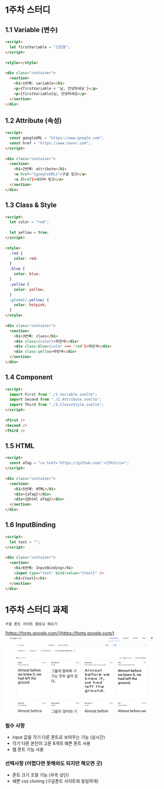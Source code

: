 # 1주차 스터디

## 1.1 Variable (변수)

```html
<script>
  let firstVariable = "신한결";
</script>

<style></style>

<div class="container">
  <section>
    <h1>1번째: variable</h1>
    <p>{firstVariable + '님, 안녕하세요'}</p>
    <p>{firstVariable}님, 안녕하세요</p>
  </section>
</div>
```

## 1.2 Attribute (속성)

```html
<script>
  const googleURL = "https://www.google.com";
  const href = "https://www.naver.com";
</script>

<div class="container">
  <section>
    <h1>2번째: attribute</h1>
    <a href="{googleURL}">구글 링크</a>
    <a {href}>네이버 링크</a>
  </section>
</div>
```

## 1.3 Class & Style

```html
<script>
  let color = "red";

  let yellow = true;
</script>

<style>
  .red {
    color: red;
  }
  .blue {
    color: blue;
  }
  .yellow {
    color: yellow;
  }
  :global(.yellow) {
    color: hotpink;
  }
</style>

<div class="container">
  <section>
    <h1>3번째: class</h1>
    <div class={color}>파란색</div>
    <div class:blue={color === 'red'}>파란색</div>
    <div class:yellow>파란색</div>
  </section>
</div>

```

## 1.4 Component

```html
<script>
  import First from "./1.Variable.svelte";
  import Second from "./2.Attribute.svelte";
  import Third from "./3.ClassnStyle.svelte";
</script>

<First />
<Second />
<Third />
```

## 1.5 HTML

```html
<script>
  const aTag = "<a href='https://github.com/'>깃허브</a>";
</script>

<div class="container">
  <section>
    <h1>5번째: HTML</h1>
    <div>{aTag}</div>
    <div>{@html aTag}</div>
  </section>
</div>
```

## 1.6 InputBinding

```html
<script>
  let text = "";
</script>

<div class="container">
  <section>
    <h1>6번째: InputBinding</h1>
    <input type="text" bind:value="{text}" />
    <h1>{text}</h1>
  </section>
</div>
```

# 1주차 스터디 과제

```
구글 폰트 사이트 클로닝 해오기
```

[https://fonts.google.com/](https://fonts.google.com/)
![](../image/스크린샷%202020-08-31%20오전%201.00.41.png)

### 필수 사항

- input 값을 각기 다른 폰트로 보여주는 기능 (실시간)
- 각기 다른 본인이 고른 8개의 예쁜 폰트 사용
- 웹 폰트 기능 사용

### 선택사항 (어렵다면 못해와도 되지만 해오면 굿)

- 폰트 크기 조절 기능 (우측 상단)
- 예쁜 css cloning (구글폰트 사이트와 동일하게)
